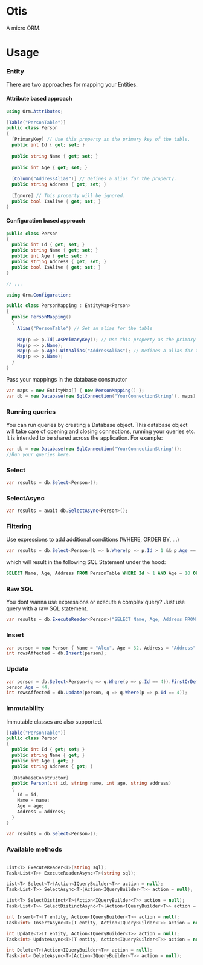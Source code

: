 # Otis
A micro ORM.

# Usage
### Entity
There are two approaches for mapping your Entities.
#### Attribute based approach
```csharp
using Orm.Attributes;

[Table("PersonTable")]
public class Person
{
  [PrimaryKey] // Use this property as the primary key of the table.
  public int Id { get; set; }
  
  public string Name { get; set; }
  
  public int Age { get; set; }
 
  [Column("AddressAlias")] // Defines a alias for the property.
  public string Address { get; set; }
  
  [Ignore] // This property will be ignored.
  public bool IsAlive { get; set; }
}
```
#### Configuration based approach
```csharp
public class Person
{
  public int Id { get; set; }
  public string Name { get; set; }
  public int Age { get; set; }
  public string Address { get; set; }
  public bool IsAlive { get; set; }
}

// ...

using Orm.Configuration;

public class PersonMapping : EntityMap<Person> 
{
  public PersonMapping() 
  {
    Alias("PersonTable") // Set an alias for the table
    
    Map(p => p.Id).AsPrimaryKey(); // Use this property as the primary key.
    Map(p => p.Name);
    Map(p => p.Age).WithAlias("AddressAlias"); // Defines a alias for this property.
    Map(p => p.Name);
  }
}
```
Pass your mappings in the database constructor
```csharp
var maps = new EntityMap[] { new PersonMapping() };
var db = new Database(new SqlConnection("YourConnectionString"), maps);
```

### Running queries
You can run queries by creating a Database object.
This database object will take care of opening and closing connections, running your queries etc.
It is intended to be shared across the application.
For example:
```csharp
var db = new Database(new SqlConnection("YourConnectionString"));
//Run your queries here.
```
### Select
```csharp
var results = db.Select<Person>();
```
### SelectAsync
```csharp
var results = await db.SelectAsync<Person>();
```
### Filtering
Use expressions to add additional conditions (WHERE, ORDER BY, ...)
```csharp
var results = db.Select<Person>(b => b.Where(p => p.Id > 1 && p.Age == 10).OrderBy(a => a.Id));
```
which will result in the following SQL Statement under the hood:
```sql
SELECT Name, Age, Address FROM PersonTable WHERE Id > 1 AND Age = 10 ORDER BY Id ASC
```

### Raw SQL
You dont wanna use expressions or execute a complex query?
Just use query with a raw SQL statement.
```csharp
var results = db.ExecuteReader<Person>("SELECT Name, Age, Address FROM PersonTable WHERE Id > 1");
```

### Insert
```csharp
var person = new Person { Name = "Alex", Age = 32, Address = "Address" };
int rowsAffected = db.Insert(person);
```

### Update
```csharp
var person = db.Select<Person>(q => q.Where(p => p.Id == 4)).FirstOrDefault();
person.Age = 44;
int rowsAffected = db.Update(person, q => q.Where(p => p.Id == 4));
```

### Immutability
Immutable classes are also supported.
```csharp
[Table("PersonTable")]
public class Person
{
  public int Id { get; set; }
  public string Name { get; }
  public int Age { get; }
  public string Address { get; }
  
  [DatabaseConstructor]
  public Person(int id, string name, int age, string address)
  {
    Id = id,
    Name = name;
    Age = age;
    Address = address;
  }
}

var results = db.Select<Person>();
```
### Available methods
```csharp

List<T> ExecuteReader<T>(string sql);
Task<List<T>> ExecuteReaderAsync<T>(string sql);

List<T> Select<T>(Action<IQueryBuilder<T>> action = null);
Task<List<T>> SelectAsync<T>(Action<IQueryBuilder<T>> action = null);

List<T> SelectDistinct<T>(Action<IQueryBuilder<T>> action = null);
Task<List<T>> SelectDistinctAsync<T>(Action<IQueryBuilder<T>> action = null);

int Insert<T>(T entity, Action<IQueryBuilder<T>> action = null);
Task<int> InsertAsync<T>(T entity, Action<IQueryBuilder<T>> action = null);

int Update<T>(T entity, Action<IQueryBuilder<T>> action = null);
Task<int> UpdateAsync<T>(T entity, Action<IQueryBuilder<T>> action = null);

int Delete<T>(Action<IQueryBuilder<T>> action = null);
Task<int> DeleteAsync<T>(Action<IQueryBuilder<T>> action = null);

```
